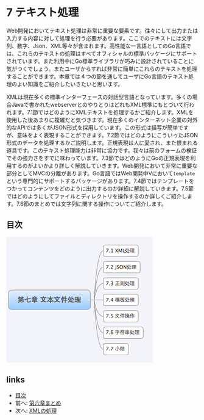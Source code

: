 # 7 テキスト処理
Web開発においてテキスト処理は非常に重要な要素です。往々にして出力または入力する内容に対して処理を行う必要があります。ここでのテキストには文字列、数字、Json、XML等々が含まれます。高性能な一言語としてのGo言語では、これらのテキストの処理はすべてオフィシャルの標準パッケージにサポートされています。また利用中にGo標準ライブラリが巧みに設計されていることに気がつくでしょう。またユーザからすれば非常に簡単にこれらのテキストを処理することができます。本章では４つの節を通してユーザにGo言語のテキスト処理のよい知識をご紹介したいきたいと思います。

XMLは現在多くの標準インターフェースの対話型言語となっています。多くの場合Javaで書かれたwebserverとのやりとりはどれもXML標準にもとづいて行われます。7.1節ではどのようにXMLテキストを処理するかご紹介します。XMLを使用した後あまりに複雑だと気づきます。現在多くのインターネット企業の対外的なAPIでは多くがJSON形式を採用しています。この形式は描写が簡単ですが、意味をよく表現することができます。7.2節ではどのようにこういったJSON形式のデータを処理するかご説明します。正規表現は人に愛され、また恨まれる道具です。このテキスト処理能力は非常に協力です。我々は前のフォームの検証でその強力さをすでに味わっています。7.3節ではどのようにGoの正規表現を利用するのがよいかより詳しく解説していきます。Web開発において非常に重要な部分としてMVCの分離があります。Go言語ではWeb開発中Vにおいて`template`という専門的にサポートするパッケージがあります。7.4節ではテンプレートをつかってコンテンツをどのように出力するのか詳細に解説していきます。7.5節ではどのようにしてファイルとディレクトリを操作するのか詳しくご紹介します。7.6節のまとめでは文字列に関する操作についてご紹介します。

## 目次
   ![](images/navi7.png?raw=true)

## links
   * [目次](<preface.md>)
   * 前へ: [第六章まとめ](<06.5.md>)
   * 次へ: [XMLの処理](<07.1.md>)

